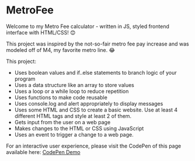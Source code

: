 # MetroFee

Welcome to my Metro Fee calculator - written in JS, styled frontend interface with HTML/CSS! 😊

This project was inspired by the not-so-fair metro fee pay increase and was modeled off of M4, my favorite metro line. 😂

This project:
+ Uses boolean values and if..else statements to branch logic of your program
+ Uses a data structure like an array to store values
+ Uses a loop or a while loop to reduce repetition
+ Uses functions to make code reusable
+ Uses console.log and alert appropriately to display messages
+ Uses some HTML and CSS to create a basic website. Use at least 4 different HTML tags
and style at least 2 of them. 
+ Gets input from the user on a web page
+ Makes changes to the HTML or CSS using JavaScript
+ Uses an event to trigger a change to a web page.

For an interactive user experience, please visit the CodePen of this page available here: [CodePen Demo](https://codepen.io/Anu-Bazar-the-lessful/pen/mdoyObo)
  

